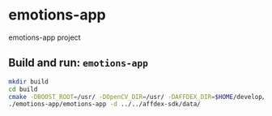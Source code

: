 # emotions-app
emotions-app project

Build and run: `emotions-app`
------------
```sh
mkdir build
cd build
cmake -DBOOST_ROOT=/usr/ -DOpenCV_DIR=/usr/ -DAFFDEX_DIR=$HOME/develop/emotions-app/affdex-sdk DCURL_LIBRARY=/usr/lib -DCURL_INCLUDE_DIR=/usr/include ..
./emotions-app/emotions-app -d ../../affdex-sdk/data/
```
